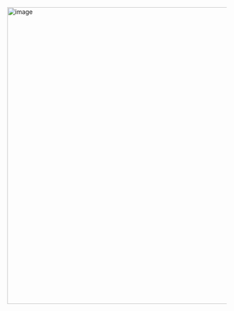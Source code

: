 <img width="681" alt="image" src="https://github.com/brightgeevarghese/ComposeRowDemo/assets/27910029/7975b380-745b-43a1-962c-0961e848e7a7">

